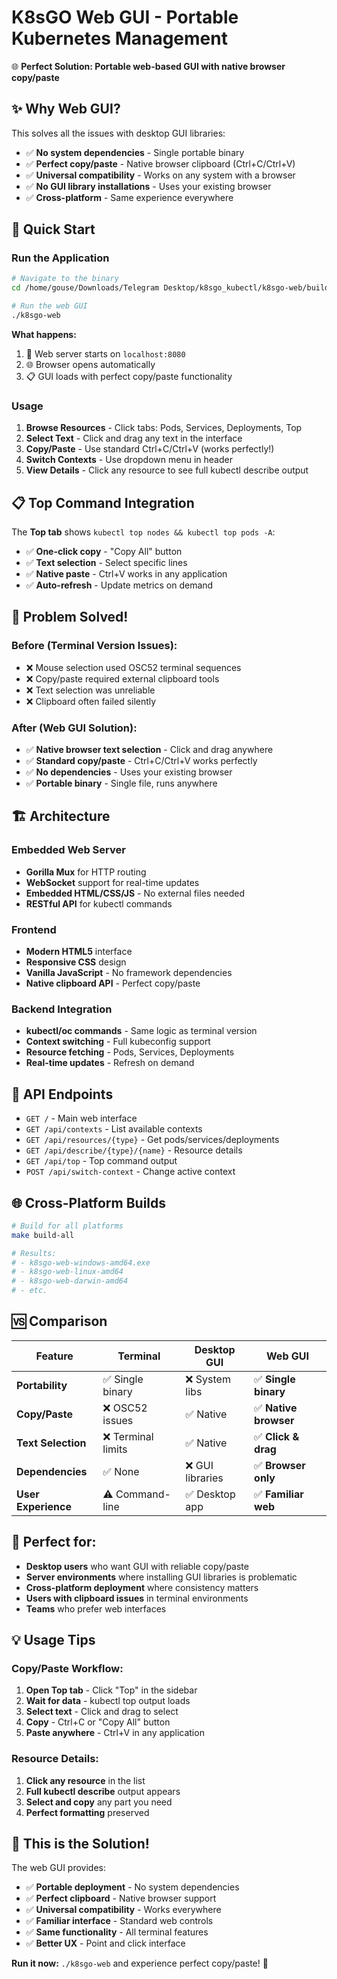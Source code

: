 # K8sGO Web GUI - Portable Kubernetes Management

🌐 **Perfect Solution: Portable web-based GUI with native browser copy/paste**

## ✨ **Why Web GUI?**

This solves all the issues with desktop GUI libraries:
- ✅ **No system dependencies** - Single portable binary
- ✅ **Perfect copy/paste** - Native browser clipboard (Ctrl+C/Ctrl+V)
- ✅ **Universal compatibility** - Works on any system with a browser
- ✅ **No GUI library installations** - Uses your existing browser
- ✅ **Cross-platform** - Same experience everywhere

## 🚀 **Quick Start**

### Run the Application
```bash
# Navigate to the binary
cd /home/gouse/Downloads/Telegram Desktop/k8sgo_kubectl/k8sgo-web/build

# Run the web GUI
./k8sgo-web
```

**What happens:**
1. 🚀 Web server starts on `localhost:8080`
2. 🌐 Browser opens automatically 
3. 📋 GUI loads with perfect copy/paste functionality

### Usage
1. **Browse Resources** - Click tabs: Pods, Services, Deployments, Top
2. **Select Text** - Click and drag any text in the interface
3. **Copy/Paste** - Use standard Ctrl+C/Ctrl+V (works perfectly!)
4. **Switch Contexts** - Use dropdown menu in header
5. **View Details** - Click any resource to see full kubectl describe output

## 📋 **Top Command Integration**

The **Top tab** shows `kubectl top nodes && kubectl top pods -A`:
- ✅ **One-click copy** - "Copy All" button
- ✅ **Text selection** - Select specific lines  
- ✅ **Native paste** - Ctrl+V works in any application
- ✅ **Auto-refresh** - Update metrics on demand

## 🎯 **Problem Solved!**

### Before (Terminal Version Issues):
- ❌ Mouse selection used OSC52 terminal sequences
- ❌ Copy/paste required external clipboard tools
- ❌ Text selection was unreliable
- ❌ Clipboard often failed silently

### After (Web GUI Solution):
- ✅ **Native browser text selection** - Click and drag anywhere
- ✅ **Standard copy/paste** - Ctrl+C/Ctrl+V works perfectly  
- ✅ **No dependencies** - Uses your existing browser
- ✅ **Portable binary** - Single file, runs anywhere

## 🏗️ **Architecture**

### Embedded Web Server
- **Gorilla Mux** for HTTP routing
- **WebSocket** support for real-time updates
- **Embedded HTML/CSS/JS** - No external files needed
- **RESTful API** for kubectl commands

### Frontend
- **Modern HTML5** interface
- **Responsive CSS** design
- **Vanilla JavaScript** - No framework dependencies
- **Native clipboard API** - Perfect copy/paste

### Backend Integration
- **kubectl/oc commands** - Same logic as terminal version
- **Context switching** - Full kubeconfig support
- **Resource fetching** - Pods, Services, Deployments
- **Real-time updates** - Refresh on demand

## 🔧 **API Endpoints**

- `GET /` - Main web interface
- `GET /api/contexts` - List available contexts
- `GET /api/resources/{type}` - Get pods/services/deployments
- `GET /api/describe/{type}/{name}` - Resource details
- `GET /api/top` - Top command output
- `POST /api/switch-context` - Change active context

## 🌐 **Cross-Platform Builds**

```bash
# Build for all platforms
make build-all

# Results:
# - k8sgo-web-windows-amd64.exe
# - k8sgo-web-linux-amd64  
# - k8sgo-web-darwin-amd64
# - etc.
```

## 🆚 **Comparison**

| Feature | Terminal | Desktop GUI | **Web GUI** |
|---------|----------|-------------|-------------|
| **Portability** | ✅ Single binary | ❌ System libs | ✅ **Single binary** |
| **Copy/Paste** | ❌ OSC52 issues | ✅ Native | ✅ **Native browser** |
| **Text Selection** | ❌ Terminal limits | ✅ Native | ✅ **Click & drag** |
| **Dependencies** | ✅ None | ❌ GUI libraries | ✅ **Browser only** |
| **User Experience** | ⚠️ Command-line | ✅ Desktop app | ✅ **Familiar web** |

## 🎯 **Perfect for:**

- **Desktop users** who want GUI with reliable copy/paste
- **Server environments** where installing GUI libraries is problematic  
- **Cross-platform deployment** where consistency matters
- **Users with clipboard issues** in terminal environments
- **Teams** who prefer web interfaces

## 💡 **Usage Tips**

### Copy/Paste Workflow:
1. **Open Top tab** - Click "Top" in the sidebar
2. **Wait for data** - kubectl top output loads
3. **Select text** - Click and drag to select
4. **Copy** - Ctrl+C or "Copy All" button  
5. **Paste anywhere** - Ctrl+V in any application

### Resource Details:
1. **Click any resource** in the list
2. **Full kubectl describe** output appears
3. **Select and copy** any part you need
4. **Perfect formatting** preserved

## 🚀 **This is the Solution!**

The web GUI provides:
- ✅ **Portable deployment** - No system dependencies
- ✅ **Perfect clipboard** - Native browser support
- ✅ **Universal compatibility** - Works everywhere
- ✅ **Familiar interface** - Standard web controls
- ✅ **Same functionality** - All terminal features
- ✅ **Better UX** - Point and click interface

**Run it now:** `./k8sgo-web` and experience perfect copy/paste! 🎉
